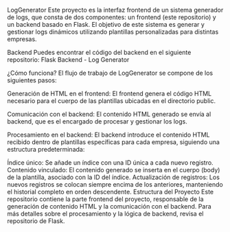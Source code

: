LogGenerator
Este proyecto es la interfaz frontend de un sistema generador de logs, que consta de dos componentes: un frontend (este repositorio) y un backend basado en Flask. El objetivo de este sistema es generar y gestionar logs dinámicos utilizando plantillas personalizadas para distintas empresas.

Backend
Puedes encontrar el código del backend en el siguiente repositorio:
Flask Backend - Log Generator

¿Cómo funciona?
El flujo de trabajo de LogGenerator se compone de los siguientes pasos:

Generación de HTML en el frontend:
El frontend genera el código HTML necesario para el cuerpo de las plantillas ubicadas en el directorio public.

Comunicación con el backend:
El contenido HTML generado se envía al backend, que es el encargado de procesar y gestionar los logs.

Procesamiento en el backend:
El backend introduce el contenido HTML recibido dentro de plantillas específicas para cada empresa, siguiendo una estructura predeterminada:

Índice único: Se añade un índice con una ID única a cada nuevo registro.
Contenido vinculado: El contenido generado se inserta en el cuerpo (body) de la plantilla, asociado con la ID del índice.
Actualización de registros: Los nuevos registros se colocan siempre encima de los anteriores, manteniendo el historial completo en orden descendente.
Estructura del Proyecto
Este repositorio contiene la parte frontend del proyecto, responsable de la generación de contenido HTML y la comunicación con el backend. Para más detalles sobre el procesamiento y la lógica de backend, revisa el repositorio de Flask.
